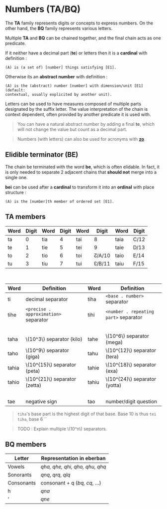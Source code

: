# Numbers (TA/BQ)

The **TA** family represents digits or concepts to express numbers. On the other
hand, the **BQ** family represents various letters.

Multiple **TA** and **BQ** can be chained together, and the final chain acts as
one predicate.

If it neither have a decimal part (**te**) or letters then it is a **cardinal**
with definition :

```eng
(A) is (a set of) [number] things satisfying [E1].
```

Otherwise its an **abstract number** with definition :

```eng
(A) is the (abstract) number [number] with dimension/unit [E1] (default:
contextual, usually explicited by another unit).
```

Letters can be used to have measures composed of multiple parts designated by
the suffix letter. The value interpretation of the chain is context dependent,
often provided by another predicate it is used with.

> You can have a natural abstract number by adding a final **te**, which will
> not change the value but count as a decimal part.

> Numbers (with letters) can also be used for acronyms with
> [**zo**](../bindings/SA_ZA.md).

## Elidible terminator (BE)

The chain be terminated with the word **be**, which is often elidable. In fact,
it is only needed to separate 2 adjacent chains that **should not** merge into a
single one.

**bei** can be used after a **cardinal** to transform it into an **ordinal**
with place structure :

```eng
(A) is the [number]th member of ordered set [E1].
```

## TA members

| Word | Digit | Word | Digit | Word | Digit  | Word | Digit |
| ---- | ----- | ---- | ----- | ---- | ------ | ---- | ----- |
| ta   | 0     | tia  | 4     | tai  | 8      | taia | C/12  |
| te   | 1     | tie  | 5     | tei  | 9      | taie | D/13  |
| to   | 2     | tio  | 6     | toi  | ↊/A/10 | taio | E/14  |
| tu   | 3     | tiu  | 7     | tui  | ↋/B/11 | taiu | F/15  |

&nbsp;

| Word  | Definition                            | Word  | Definition                            |
| ----- | ------------------------------------- | ----- | ------------------------------------- |
| ti    | decimal separator                     | tiha  | `<base . number>` separator           |
| tihe  | `<precise . approximation>` separator | tihi  | `<number . repeating part>` separator |
|       |                                       |       | &nbsp;                                |
| taha  | \\(10^3\\) separator (kilo)           | tahe  | \\(10^6\\) separator (mega)           |
| taho  | \\(10^9\\) separator (giga)           | tahu  | \\(10^{12}\\) separator (tera)        |
| tahia | \\(10^{15}\\) separator (peta)        | tahie | \\(10^{18}\\) separator (exa)         |
| tahio | \\(10^{21}\\) separator (zetta)       | tahiu | \\(10^{24}\\) separator (yotta)       |  |
|       |                                       |       | &nbsp;                                |
| tae   | negative sign                         | tao   | number/digit question                 |

> `tiha`'s base part is the highest digit of that base. Base 10 is thus `tei tiha`,
> base 6 ``

> TODO : Explain multiple \\(10^n\\) separators.

## BQ members

| Letter     | Representation in eberban          |
| ---------- | ---------------------------------- |
| Vowels     | *qha, qhe, qhi, qho, qhu, qhq*     |
| Sonorants  | *qnq*, *qrq*, *qlq*                |
| Consonants | consonant + q (*bq, cq*, &hellip;) |
| h          | *qna*                              |
| '          | *qne*                              |
